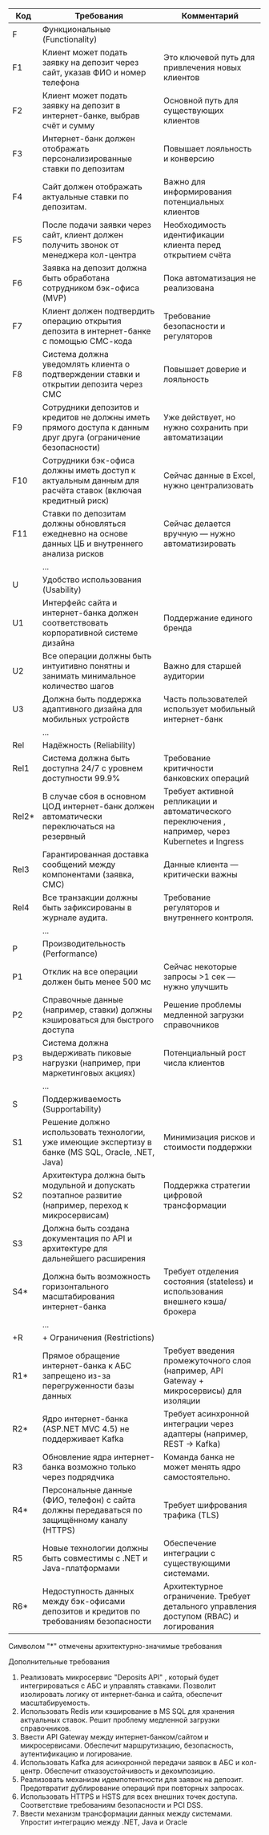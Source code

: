 | Код   | Требования                                                                                                     | Комментарий                                                                                       |
|-------|----------------------------------------------------------------------------------------------------------------|---------------------------------------------------------------------------------------------------|
| F     | Функциональные (Functionality)                                                                                 |                                                                                                   |
| F1    | Клиент может подать заявку на депозит через сайт, указав ФИО и номер телефона                                  | Это ключевой путь для привлечения новых клиентов                                                  |
| F2    | Клиент может подать заявку на депозит в интернет-банке, выбрав счёт и сумму                                    | Основной путь для существующих клиентов                                                           |
| F3    | Интернет-банк должен отображать персонализированные ставки по депозитам                                        | Повышает лояльность и конверсию                                                                   |
| F4    | Сайт должен отображать актуальные ставки по депозитам.                                                         | Важно для информирования потенциальных клиентов                                                   |
| F5    | После подачи заявки через сайт, клиент должен получить звонок от менеджера кол-центра                          | Необходимость идентификации клиента перед открытием счёта                                         |
| F6    | Заявка на депозит должна быть обработана сотрудником бэк-офиса (MVP)                                           | Пока автоматизация не реализована                                                                 |
| F7    | Клиент должен подтвердить операцию открытия депозита в интернет-банке с помощью СМС-кода                       | Требование безопасности и регуляторов                                                             |
| F8    | Система должна уведомлять клиента о подтверждении ставки и открытии депозита через СМС                         | Повышает доверие  и лояльность                                                                    |
| F9    | Сотрудники депозитов и кредитов не должны иметь прямого доступа к данным друг друга (ограничение безопасности) | Уже действует, но нужно сохранить при автоматизации                                               |
| F10   | Сотрудники бэк-офиса должны иметь доступ к актуальным данным для расчёта ставок (включая кредитный риск)       | Сейчас данные в Excel, нужно централизовать                                                       |
| F11   | Ставки по депозитам должны обновляться ежедневно на основе данных ЦБ и внутреннего анализа рисков              | Сейчас делается вручную — нужно автоматизировать                                                  |
|       | ...                                                                                                            |                                                                                                   |
| U     | Удобство использования (Usability)                                                                             |                                                                                                   |
| U1    | Интерфейс сайта и интернет-банка должен соответствовать корпоративной системе дизайна                          | Поддержание единого бренда                                                                        |
| U2    | Все операции должны быть интуитивно понятны и занимать минимальное количество шагов                            | Важно для старшей аудитории                                                                       |
| U3    | Должна быть поддержка адаптивного дизайна для мобильных устройств                                              | Часть пользователей использует мобильный интернет-банк                                            |
|       | ...                                                                                                            |                                                                                                   |
| Rel   | Надёжность (Reliability)                                                                                       |                                                                                                   |
| Rel1  | Система должна быть доступна 24/7 с уровнем доступности 99.9%                                                  | Требование критичности банковских операций                                                        |
| Rel2* | В случае сбоя в основном ЦОД интернет-банк должен автоматически переключаться на резервный                     | Требует активной репликации и автоматического переключения , например, через Kubernetes и Ingress |
| Rel3  | Гарантированная доставка сообщений между компонентами (заявка, СМС)                                            | Данные клиента — критически важны                                                                 |
| Rel4  | Все транзакции должны быть зафиксированы в журнале аудита.                                                     | Требование регуляторов и внутреннего контроля.                                                    |
|       | ...                                                                                                            |                                                                                                   |
| P     | Производительность (Performance)                                                                               |                                                                                                   |
| P1    | Отклик на все операции должен быть менее 500 мс                                                                | Сейчас некоторые запросы >1 сек — нужно улучшить                                                  |
| P2    | Справочные данные (например, ставки) должны кэшироваться для быстрого доступа                                  | Решение проблемы медленной загрузки справочников                                                  |
| P3    | Система должна выдерживать пиковые нагрузки (например, при маркетинговых акциях)                               | Потенциальный рост числа клиентов                                                                 |
|       | ...                                                                                                            |                                                                                                   |
| S     | Поддерживаемость (Supportability)                                                                              |                                                                                                   |
| S1    | Решение должно использовать технологии, уже имеющие экспертизу в банке (MS SQL, Oracle, .NET, Java)            | Минимизация рисков и стоимости поддержки                                                          |
| S2    | Архитектура должна быть модульной и допускать поэтапное развитие (например, переход к микросервисам)           | Поддержка стратегии цифровой трансформации                                                        |
| S3    | Должна быть создана документация по API и архитектуре для дальнейшего расширения                               |                                                                                                   |
| S4*   | Должна быть возможность горизонтального масштабирования интернет-банка                                         | Требует отделения состояния (stateless) и использования внешнего кэша/брокера                     |
|       | ...                                                                                                            |                                                                                                   |
| +R    | + Ограничения (Restrictions)                                                                                   |                                                                                                   |
| R1*   | Прямое обращение интернет-банка к АБС запрещено из-за перегруженности базы данных                              | Требует введения промежуточного слоя (например, API Gateway + микросервисы) для изоляции          |
| R2*   | Ядро интернет-банка (ASP.NET MVC 4.5) не поддерживает Kafka                                                    | Требует асинхронной интеграции через адаптеры (например, REST → Kafka)                            |
| R3    | Обновление ядра интернет-банка возможно только через подрядчика                                                | Команда банка не может менять ядро самостоятельно.                                                |
| R4*   | Персональные данные (ФИО, телефон) с сайта должны передаваться по защищённому каналу (HTTPS)                   | Требует шифрования трафика (TLS)                                               |
| R5    | Новые технологии должны быть совместимы с .NET и Java-платформами                                              | Обеспечение интеграции с существующими системами.                                                 |
| R6*   | Недоступность данных между бэк-офисами депозитов и кредитов по требованиям безопасности                        | Архитектурное ограничение. Требует детального управления доступом (RBAC) и логирования            |

Символом "*" отмечены архитектурно-значимые требования 

Дополнительные требования
1.  Реализовать микросервис "Deposits API" , который будет интегрироваться с АБС и управлять ставками.
Позволит изолировать логику от интернет-банка и сайта, обеспечит масштабируемость.
2. Использовать Redis или кэширование в MS SQL для хранения актуальных ставок.
Решит проблему медленной загрузки справочников.
3. Ввести API Gateway между интернет-банком/сайтом и микросервисами. 
Обеспечит маршрутизацию, безопасность, аутентификацию и логирование.
4. Использовать Kafka для асинхронной передачи заявок в АБС и кол-центр.
Обеспечит отказоустойчивость и декомпозицию.
5. Реализовать механизм идемпотентности для заявок на депозит.
Предотвратит дублирование операций при повторных запросах.
6. Использовать HTTPS и HSTS для всех внешних точек доступа.
Соответствие требованиям безопасности и PCI DSS.
7. Ввести механизм трансформации данных между системами.
Упростит интеграцию между .NET, Java и Oracle
